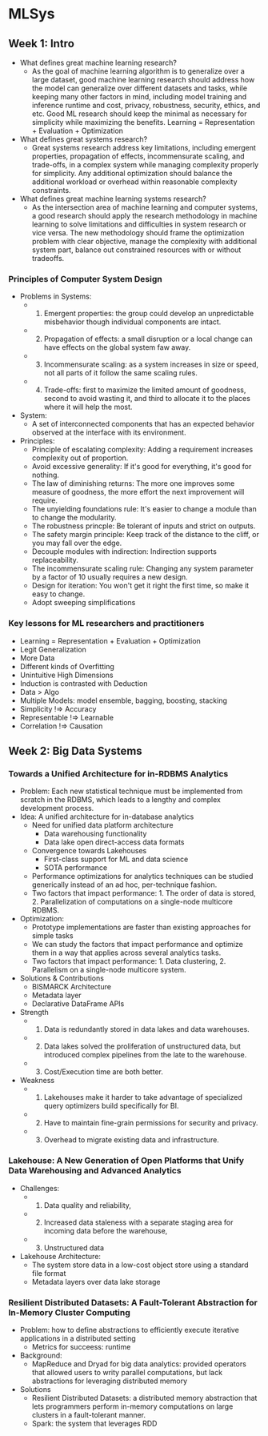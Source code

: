 # MLSys

## Week 1: Intro
- What defines great machine learning research?
	- As the goal of machine learning algorithm is to generalize over a large dataset, good machine learning research should address how the model can generalize over different datasets and tasks, while keeping many other factors in mind, including model training and inference runtime and cost, privacy, robustness, security, ethics, and etc. Good ML research should keep the minimal as necessary for simplicity while maximizing the benefits. Learning = Representation + Evaluation + Optimization
- What defines great systems research?
	- Great systems research address key limitations, including emergent properties, propagation of effects, incommensurate scaling, and trade-offs, in a complex system while managing complexity properly for simplicity. Any additional optimization should balance the additional workload or overhead within reasonable complexity constraints. 
- What defines great machine learning systems research?
	- As the intersection area of machine learning and computer systems, a good research should apply the research methodology in machine learning to solve limitations and difficulties in system research or vice versa. The new methodology should frame the optimization problem with clear objective, manage the complexity with additional system part, balance out constrained resources with or without tradeoffs.

### Principles of Computer System Design
- Problems in Systems: 
	- 1. Emergent properties: the group could develop an unpredictable misbehavior though individual components are intact.
	- 2. Propagation of effects: a small disruption or a local change can have effects on the global system faw away.
	- 3. Incommensurate scaling: as a system increases in size or speed, not all parts of it follow the same scaling rules.
	- 4. Trade-offs: first to maximize the limited amount of goodness, second to avoid wasting it, and third to allocate it to the places where it will help the most.
- System: 
	- A set of interconnected components that has an expected behavior observed at the interface with its environment.
- Principles: 
	- Principle of escalating complexity: Adding a requirement increases complexity out of proportion.
	- Avoid excessive generality: If it's good for everything, it's good for nothing.
	- The law of diminishing returns: The more one improves some measure of goodness, the more effort the next improvement will require.
	- The unyielding foundations rule: It's easier to change a module than to change the modularity.
	- The robustness princple: Be tolerant of inputs and strict on outputs.
	- The safety margin principle: Keep track of the distance to the cliff, or you may fall over the edge.	
	- Decouple modules with indirection: Indirection supports replaceability.
	- The incommensurate scaling rule: Changing any system parameter by a factor of 10 usually requires a new design.
	- Design for iteration: You won't get it right the first time, so make it easy to change.
	- Adopt sweeping simplifications

### Key lessons for ML researchers and practitioners
- Learning = Representation + Evaluation + Optimization
- Legit Generalization
- More Data
- Different kinds of Overfitting
- Unintuitive High Dimensions
- Induction is contrasted with Deduction
- Data > Algo
- Multiple Models: model ensemble, bagging, boosting, stacking
- Simplicity !=> Accuracy
- Representable !=> Learnable 
- Correlation !=> Causation


## Week 2: Big Data Systems

### Towards a Unified Architecture for in-RDBMS Analytics
- Problem: Each new statistical technique must be implemented from scratch in the RDBMS, which leads to a lengthy and complex development process.
- Idea: A unified architecture for in-database analytics
	- Need for unified data platform architecture
		- Data warehousing functionality
		- Data lake open direct-access data formats
	- Convergence towards Lakehouses
		- First-class support for ML and data science
		- SOTA performance
	- Performance optimizations for analytics techniques can be studied generically instead of an ad hoc, per-technique fashion.
	- Two factors that impact performance: 1. The order of data is stored, 2. Parallelization of computations on a single-node multicore RDBMS.
- Optimization:
	- Prototype implementations are faster than existing approaches for simple tasks
	- We can study the factors that impact performance and optimize them in a way that applies across several analytics tasks.
	- Two factors that impact performance: 1. Data clustering, 2. Parallelism on a single-node multicore system.
- Solutions & Contributions
	- BISMARCK Architecture
	- Metadata layer
	- Declarative DataFrame APIs
- Strength
	- 1. Data is redundantly stored in data lakes and data warehouses.
	- 2. Data lakes solved the proliferation of unstructured data, but introduced complex pipelines from the late to the warehouse.
	- 3. Cost/Execution time are both better. 
- Weakness
	- 1. Lakehouses make it harder to take advantage of specialized query optimizers build specifically for BI.
	- 2. Have to maintain fine-grain permissions for security and privacy. 
	- 3. Overhead to migrate existing data and infrastructure. 

### Lakehouse: A New Generation of Open Platforms that Unify Data Warehousing and Advanced Analytics
- Challenges: 
	- 1. Data quality and reliability, 
	- 2. Increased data staleness with a separate staging area for incoming data before the warehouse, 
	- 3. Unstructured data
- Lakehouse Architecture:
	- The system store data in a low-cost object store using a standard file format
	- Metadata layers over data lake storage

### Resilient Distributed Datasets: A Fault-Tolerant Abstraction for In-Memory Cluster Computing
- Problem: how to define abstractions to efficiently execute iterative applications in a distributed setting
	- Metrics for succeess: runtime
- Background:
	- MapReduce and Dryad for big data analytics: provided operators that allowed users to writy parallel computations, but lack abstractions for leveraging distributed memory
- Solutions
	- Resilient Distributed Datasets: a distributed memory abstraction that lets programmers perform in-memory computations on large clusters in a fault-tolerant manner.
	- Spark: the system that leverages RDD



